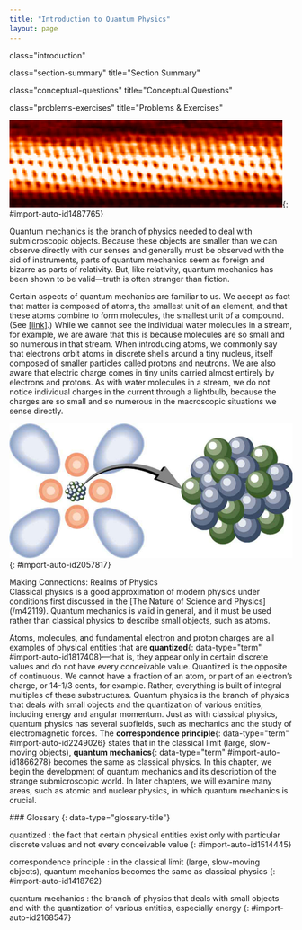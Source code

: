 ```yaml
---
title: "Introduction to Quantum Physics"
layout: page
---
```



<cnx-pi data-type="cnx.flag.introduction"> class="introduction" </cnx-pi>

<cnx-pi data-type="cnx.eoc">class="section-summary" title="Section Summary"</cnx-pi>

<cnx-pi data-type="cnx.eoc">class="conceptual-questions" title="Conceptual Questions"</cnx-pi>

<cnx-pi data-type="cnx.eoc">class="problems-exercises" title="Problems &amp; Exercises"</cnx-pi>

 ![A magnified image of a black fly obtained from an electron microscope showing its antennae and tentacles.](../resources/Figure_30_00_01a.jpg "A black fly imaged by an electron microscope is as monstrous as any science-fiction creature. (credit: U.S. Department of Agriculture via Wikimedia Commons)"){: #import-auto-id1487765}

Quantum mechanics is the branch of physics needed to deal with submicroscopic objects. Because these objects are smaller than we can observe directly with our senses and generally must be observed with the aid of instruments, parts of quantum mechanics seem as foreign and bizarre as parts of relativity. But, like relativity, quantum mechanics has been shown to be valid—truth is often stranger than fiction.

Certain aspects of quantum mechanics are familiar to us. We accept as fact that matter is composed of atoms, the smallest unit of an element, and that these atoms combine to form molecules, the smallest unit of a compound. (See [\[link\]](#import-auto-id2057817).) While we cannot see the individual water molecules in a stream, for example, we are aware that this is because molecules are so small and so numerous in that stream. When introducing atoms, we commonly say that electrons orbit atoms in discrete shells around a tiny nucleus, itself composed of smaller particles called protons and neutrons. We are also aware that electric charge comes in tiny units carried almost entirely by electrons and protons. As with water molecules in a stream, we do not notice individual charges in the current through a lightbulb, because the charges are so small and so numerous in the macroscopic situations we sense directly.

![A model of an atom is shown. Atom is shown as a clump of small spherical balls at the center, representing the nucleus, surrounded by spherical and dumbbell-shaped electron clouds. A magnified view of the nucleus is shown as a bunch of small spherical balls.](../resources/Figure_30_00_02a.jpg "Atoms and their substructure are familiar examples of objects that require quantum mechanics to be fully explained. Certain of their characteristics, such as the discrete electron shells, are classical physics explanations. In quantum mechanics we conceptualize discrete &#x201C;electron clouds&#x201D; around the nucleus. "){: #import-auto-id2057817}

<div data-type="note" data-has-label="true" data-label="" markdown="1">
<div data-type="title">
Making Connections: Realms of Physics
</div>
Classical physics is a good approximation of modern physics under conditions first discussed in the [The Nature of Science and Physics](/m42119). Quantum mechanics is valid in general, and it must be used rather than classical physics to describe small objects, such as atoms.

</div>

Atoms, molecules, and fundamental electron and proton charges are all examples of physical entities that are **quantized**{: data-type="term" #import-auto-id1817408}—that is, they appear only in certain discrete values and do not have every conceivable value. Quantized is the opposite of continuous. We cannot have a fraction of an atom, or part of an electron’s charge, or 14-1/3 cents, for example. Rather, everything is built of integral multiples of these substructures. Quantum physics is the branch of physics that deals with small objects and the quantization of various entities, including energy and angular momentum. Just as with classical physics, quantum physics has several subfields, such as mechanics and the study of electromagnetic forces. The **correspondence principle**{: data-type="term" #import-auto-id2249026} states that in the classical limit (large, slow-moving objects), **quantum mechanics**{: data-type="term" #import-auto-id1866278} becomes the same as classical physics. In this chapter, we begin the development of quantum mechanics and its description of the strange submicroscopic world. In later chapters, we will examine many areas, such as atomic and nuclear physics, in which quantum mechanics is crucial.

<div data-type="glossary" markdown="1">
### Glossary
{: data-type="glossary-title"}

quantized
: the fact that certain physical entities exist only with particular discrete values and not every conceivable value
{: #import-auto-id1514445}

correspondence principle
: in the classical limit (large, slow-moving objects), quantum mechanics becomes the same as classical physics
{: #import-auto-id1418762}

quantum mechanics
: the branch of physics that deals with small objects and with the quantization of various entities, especially energy
{: #import-auto-id2168547}

</div>

